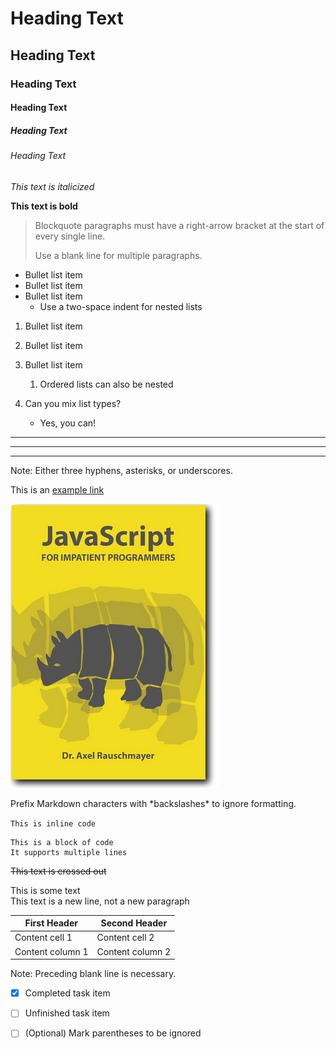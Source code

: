 # Heading Text
## Heading Text
### Heading Text
#### Heading Text
##### Heading Text
###### Heading Text

*This text is italicized*

**This text is bold**

> Blockquote paragraphs must have
> a right-arrow bracket at the start
> of every single line.
>
> Use a blank line for multiple paragraphs.

- Bullet list item
- Bullet list item
- Bullet list item
  - Use a two-space indent for nested lists


1. Bullet list item
2. Bullet list item
3. Bullet list item
   1. Ordered lists can also be nested


1. Can you mix list types?
    
   - Yes, you can! 

---
***
___

Note: Either three hyphens, asterisks, or underscores.

This is an [example link](//www.makeuseof.com)

![Alt Text](./img/cover-impatient-prg.png)

Prefix Markdown characters with \*backslashes\* to ignore formatting.

`This is inline code`

```
This is a block of code
It supports multiple lines
```

~~This text is crossed out~~

This is some text\
This text is a new line, not a new paragraph


| First Header | Second Header |
| ------------ | ------------- |
| Content cell 1 | Content cell 2 |
| Content column 1 | Content column 2 |

Note: Preceding blank line is necessary.

- [x] Completed task item
- [ ] Unfinished task item
- [ ] \(Optional) Mark parentheses to be ignored


